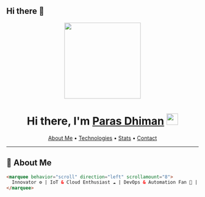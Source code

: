 ## Hi there 👋

<!-- HEADER: Animated Wave -->
<p align="center">
  <img src="https://media.giphy.com/media/hvRJCLFzcasrR4ia7z/giphy.gif" width="200"/>
</p>

<h1 align="center">
  Hi there, I'm <a href="https://github.com/paras0308">Paras Dhiman</a> <img src="https://media.giphy.com/media/hvRJCLFzcasrR4ia7z/giphy.gif" width="30">
</h1>

<p align="center">
  <a href="#about">About Me</a> •
  <a href="#🚀-technologies">Technologies</a> •
  <a href="#📈-stats">Stats</a> •
  <a href="#📫-contact">Contact</a>
</p>

---

## 👋 About Me
```html
<marquee behavior="scroll" direction="left" scrollamount="8">
  Innovator ⚙️ | IoT & Cloud Enthusiast ☁️ | DevOps & Automation Fan 🚀 | Dreaming of Amazon 🏆
</marquee>


